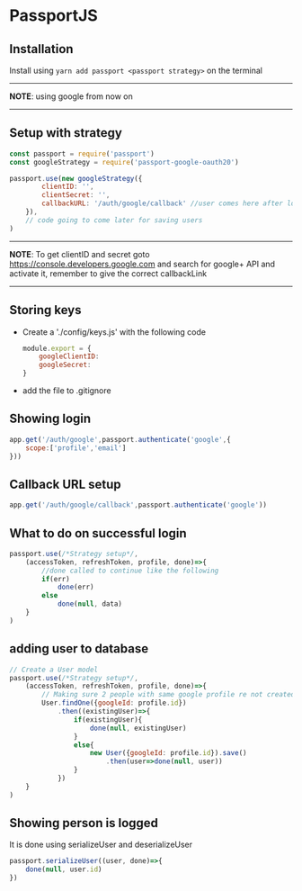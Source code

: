 # PassportJS
## Installation
Install using ```yarn add passport <passport strategy>``` on the terminal

---

**NOTE**:
using google from now on

---
## Setup with strategy
```javascript
const passport = require('passport')
const googleStrategy = require('passport-google-oauth20')

passport.use(new googleStrategy({
		clientID: '',
		clientSecret: '',
		callbackURL: '/auth/google/callback' //user comes here after logging in
	}),
	// code going to come later for saving users
)
```
---

**NOTE**:
To get clientID and secret goto https://console.developers.google.com and search for google+ API and activate it, remember to give the correct callbackLink

---
## Storing keys
* Create a './config/keys.js' with the following code
	```javascript
	module.export = {
		googleClientID:
		googleSecret:
	}
	```
* add the file to .gitignore

## Showing login
```javascript
app.get('/auth/google',passport.authenticate('google',{
	scope:['profile','email']
}))
```

## Callback URL setup
```javascript
app.get('/auth/google/callback',passport.authenticate('google'))
```

## What to do on successful login
```javascript
passport.use(/*Strategy setup*/,
	(accessToken, refreshToken, profile, done)=>{
		//done called to continue like the following
		if(err)
			done(err)
		else
			done(null, data)
	}
)
```
## adding user to database
```javascript
// Create a User model
passport.use(/*Strategy setup*/,
	(accessToken, refreshToken, profile, done)=>{
		// Making sure 2 people with same google profile re not created
		User.findOne({googleId: profile.id})
			.then((existingUser)=>{
				if(existingUser){
					done(null, existingUser)
				}
				else{
					new User({googleId: profile.id}).save()
						.then(user=>done(null, user))
				}
			})
	}
)
```
## Showing person is logged
It is done using serializeUser and deserializeUser
```javascript
passport.serializeUser((user, done)=>{
	done(null, user.id)
})
```